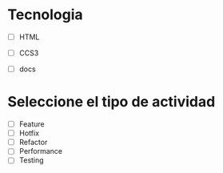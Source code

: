 # Tecnologia
- [ ] HTML
- [ ] CCS3 
- [ ] docs


# Seleccione el tipo de actividad
- [ ] Feature
- [ ] Hotfix
- [ ] Refactor
- [ ] Performance
- [ ] Testing
